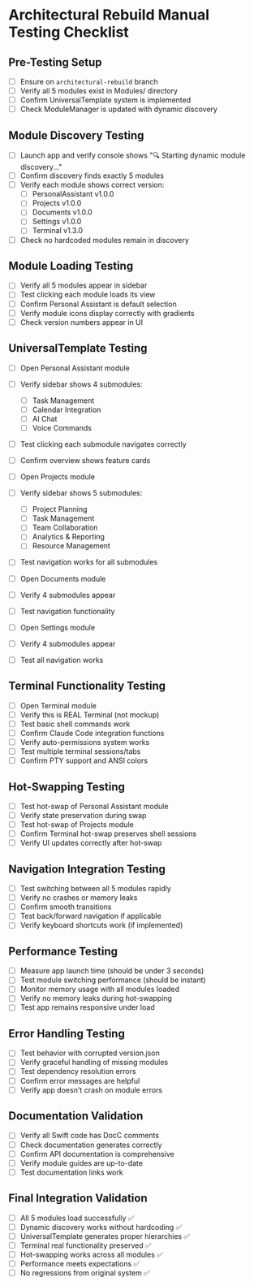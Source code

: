 # Architectural Rebuild Manual Testing Checklist

## Pre-Testing Setup
- [ ] Ensure on `architectural-rebuild` branch
- [ ] Verify all 5 modules exist in Modules/ directory
- [ ] Confirm UniversalTemplate system is implemented
- [ ] Check ModuleManager is updated with dynamic discovery

## Module Discovery Testing
- [ ] Launch app and verify console shows "🔍 Starting dynamic module discovery..."
- [ ] Confirm discovery finds exactly 5 modules
- [ ] Verify each module shows correct version:
  - [ ] PersonalAssistant v1.0.0
  - [ ] Projects v1.0.0
  - [ ] Documents v1.0.0
  - [ ] Settings v1.0.0
  - [ ] Terminal v1.3.0
- [ ] Check no hardcoded modules remain in discovery

## Module Loading Testing
- [ ] Verify all 5 modules appear in sidebar
- [ ] Test clicking each module loads its view
- [ ] Confirm Personal Assistant is default selection
- [ ] Verify module icons display correctly with gradients
- [ ] Check version numbers appear in UI

## UniversalTemplate Testing
- [ ] Open Personal Assistant module
- [ ] Verify sidebar shows 4 submodules:
  - [ ] Task Management
  - [ ] Calendar Integration
  - [ ] AI Chat
  - [ ] Voice Commands
- [ ] Test clicking each submodule navigates correctly
- [ ] Confirm overview shows feature cards

- [ ] Open Projects module  
- [ ] Verify sidebar shows 5 submodules:
  - [ ] Project Planning
  - [ ] Task Management
  - [ ] Team Collaboration
  - [ ] Analytics & Reporting
  - [ ] Resource Management
- [ ] Test navigation works for all submodules

- [ ] Open Documents module
- [ ] Verify 4 submodules appear
- [ ] Test navigation functionality

- [ ] Open Settings module
- [ ] Verify 4 submodules appear
- [ ] Test all navigation works

## Terminal Functionality Testing
- [ ] Open Terminal module
- [ ] Verify this is REAL Terminal (not mockup)
- [ ] Test basic shell commands work
- [ ] Confirm Claude Code integration functions
- [ ] Verify auto-permissions system works
- [ ] Test multiple terminal sessions/tabs
- [ ] Confirm PTY support and ANSI colors

## Hot-Swapping Testing
- [ ] Test hot-swap of Personal Assistant module
- [ ] Verify state preservation during swap
- [ ] Test hot-swap of Projects module
- [ ] Confirm Terminal hot-swap preserves shell sessions
- [ ] Verify UI updates correctly after hot-swap

## Navigation Integration Testing
- [ ] Test switching between all 5 modules rapidly
- [ ] Verify no crashes or memory leaks
- [ ] Confirm smooth transitions
- [ ] Test back/forward navigation if applicable
- [ ] Verify keyboard shortcuts work (if implemented)

## Performance Testing
- [ ] Measure app launch time (should be under 3 seconds)
- [ ] Test module switching performance (should be instant)
- [ ] Monitor memory usage with all modules loaded
- [ ] Verify no memory leaks during hot-swapping
- [ ] Test app remains responsive under load

## Error Handling Testing
- [ ] Test behavior with corrupted version.json
- [ ] Verify graceful handling of missing modules
- [ ] Test dependency resolution errors
- [ ] Confirm error messages are helpful
- [ ] Verify app doesn't crash on module errors

## Documentation Validation
- [ ] Verify all Swift code has DocC comments
- [ ] Check documentation generates correctly
- [ ] Confirm API documentation is comprehensive
- [ ] Verify module guides are up-to-date
- [ ] Test documentation links work

## Final Integration Validation
- [ ] All 5 modules load successfully ✅
- [ ] Dynamic discovery works without hardcoding ✅  
- [ ] UniversalTemplate generates proper hierarchies ✅
- [ ] Terminal real functionality preserved ✅
- [ ] Hot-swapping works across all modules ✅
- [ ] Performance meets expectations ✅
- [ ] No regressions from original system ✅